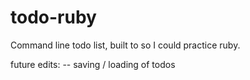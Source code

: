 # todo-ruby

Command line todo list, built to so I could practice ruby.

future edits:
 -- saving / loading of todos
